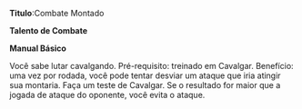 **Titulo**:Combate Montado

**Talento de Combate**

**Manual Básico**

 Você sabe lutar cavalgando. Pré-requisito: treinado em Cavalgar. Benefício: uma vez por rodada, você pode tentar desviar um ataque que iria atingir sua montaria. Faça um teste de Cavalgar. Se o resultado for maior que a jogada de ataque do oponente, você evita o ataque.
